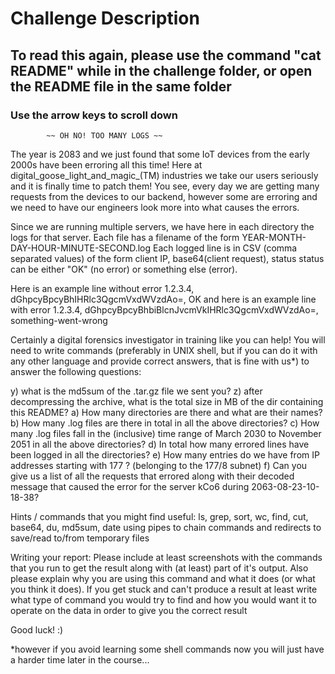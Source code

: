 # Challenge Description 
## To read this again, please use the command "cat README" while in the challenge folder, or open the README file in the same folder
### Use the arrow keys to scroll down

            ~~ OH NO! TOO MANY LOGS ~~

The year is 2083 and we just found that some IoT devices from the 
early 2000s have been erroring all this time!
Here at digital_goose_light_and_magic_(TM) industries we take our 
users seriously and it is finally time to patch them! 
You see, every day we are getting many requests from the devices
to our backend, however some are erroring and we need to have 
our engineers look more into what causes the errors.

Since we are running multiple servers, we have here in each directory
the logs for that server. Each file has a filename of the form
YEAR-MONTH-DAY-HOUR-MINUTE-SECOND.log
Each logged line is in CSV (comma separated values) of the form
client IP, base64(client request), status
status can be either "OK" (no error) or something else (error).

Here is an example line without error
1.2.3.4, dGhpcyBpcyBhIHRlc3QgcmVxdWVzdAo=, OK
and here is an example line with error
1.2.3.4, dGhpcyBpcyBhbiBlcnJvcmVkIHRlc3QgcmVxdWVzdAo=, something-went-wrong

Certainly a digital forensics investigator in training like you can
help! You will need to write commands (preferably in UNIX shell, but
if you can do it with any other language and provide correct answers,
that is fine with us*) to answer the following questions:

y) what is the md5sum of the .tar.gz file we sent you?
z) after decompressing the archive, what is the total size in MB of the dir containing this README?
a) How many directories are there and what are their names?
b) How many .log files are there in total in all the above directories?
c) How many .log files fall in the (inclusive) time range of March 2030 to November 2051 in all the above directories?
d) In total how many errored lines have been logged in all the directories?
e) How many entries do we have from IP addresses starting with 177 ? (belonging to the 177/8 subnet)
f) Can you give us a list of all the requests that errored along with their decoded message that caused the error for the server
   kCo6 during 2063-08-23-10-18-38?

Hints / commands that you might find useful:
 ls, grep, sort, wc, find, cut, base64, du, md5sum, date
 using pipes to chain commands and redirects to save/read to/from temporary files

Writing your report:
Please include at least screenshots with the commands that you run to get the result along with (at least) part of it's output.
Also please explain why you are using this command and what it does (or what you think it does).
If you get stuck and can't produce a result at least write what type of command you would try to find and
how you would want it to operate on the data in order to give you the correct result

Good luck! :)

*however if you avoid learning some shell commands now you will just have a harder time later in the course...
